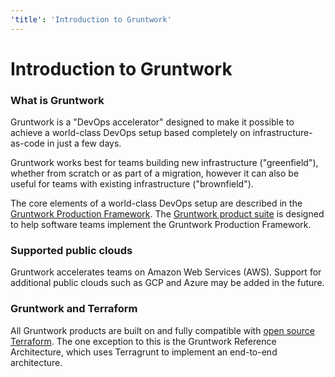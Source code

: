 ```yaml
---
'title': 'Introduction to Gruntwork'
---
```


# Introduction to Gruntwork

### What is Gruntwork

Gruntwork is a "DevOps accelerator" designed to make it possible to achieve a world-class DevOps setup based completely on infrastructure-as-code in just a few days. 

Gruntwork works best for teams building new infrastructure ("greenfield"), whether from scratch or as part of a migration, however it can also be useful for teams with existing infrastructure ("brownfield").

The core elements of a world-class DevOps setup are described in the [Gruntwork Production Framework](gruntwork-production-framework). The [Gruntwork product suite](products) is designed to help software teams implement the Gruntwork Production Framework.

### Supported public clouds

Gruntwork accelerates teams on Amazon Web Services (AWS). Support for additional public clouds such as GCP and Azure may be added in the future.

### Gruntwork and Terraform

All Gruntwork products are built on and fully compatible with [open source Terraform](https://gruntwork.io). The one exception to this is the Gruntwork Reference Architecture, which uses Terragrunt to implement an end-to-end architecture.